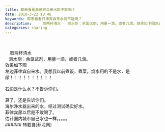 ```yaml
---
title: 都来看看菲律宾自来水能不能喝？
date: 2018-3-22 18:48
keywords: 都来看看菲律宾自来水能不能喝？
description:     取两杯清水   测水剂：余氯试剂，用量一滴，或者几滴。效果如下图左边菲律宾自来水。我想我以前煮饭，煮菜，烧水用的不是水，是尿！！！！！！！！！！右边是什么水？不告诉你们。算了，还是告诉你们。海尔净水器出来的水，经过测试确实好水。菲律宾尿以后是不敢喝了。估计国内城市自己水也一样。。。。。
categories: sharing
---
```

<td class="t_f" id="postmessage_1203332">

<br/>
<br/>
    取两杯清水<br/>
   测水剂：余氯试剂，用量一滴，或者几滴。<br/>
效果如下图<br/>
<img alt="" border="0" class="zoom" data-cf-modified-13a1a51082ad350f3d609cff-="" file="http://www.flw.ph/data/appbyme/upload/image/201803/22/tJzzXk0uq5bD.jpg" id="aimg_CnqVE" lazyloadthumb="1" onclick="" onmouseover="" src="http://www.flw.ph/data/appbyme/upload/image/201803/22/tJzzXk0uq5bD.jpg"/><br/>
左边菲律宾自来水。我想我以前煮饭，煮菜，烧水用的不是水，是尿！！！！！！！！！！<br/>
<br/>
右边是什么水？不告诉你们。<br/>
<br/>
算了，还是告诉你们。<br/>
<img alt="" border="0" class="zoom" data-cf-modified-13a1a51082ad350f3d609cff-="" file="http://www.flw.ph/data/appbyme/upload/image/201803/22/ORFa787PY85S.jpg" id="aimg_ra1Po" lazyloadthumb="1" onclick="" onmouseover="" src="http://www.flw.ph/data/appbyme/upload/image/201803/22/ORFa787PY85S.jpg"/><br/>
海尔净水器出来的水，经过测试确实好水。<br/>
菲律宾尿以后是不敢喝了。<br/>
估计国内城市自己水也一样。。。。。<br/>
</td>
###### 转载自[菲龙网]